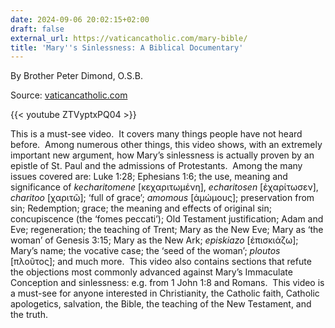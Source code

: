 ```yaml
---
date: 2024-09-06 20:02:15+02:00
draft: false
external_url: https://vaticancatholic.com/mary-bible/
title: 'Mary''s Sinlessness: A Biblical Documentary'
---
```



By Brother Peter Dimond, O.S.B.

Source: [vaticancatholic.com](https://vaticancatholic.com/mary-bible/)

{{< youtube ZTVyptxPQ04 >}}

This is a must-see video.  It covers many things people have not heard before.  Among numerous other things, this video shows, with an extremely important new argument, how Mary’s sinlessness is actually proven by an epistle of St. Paul and the admissions of Protestants.  Among the many issues covered are: Luke 1:28; Ephesians 1:6; the use, meaning and significance of <em>kecharitomene </em>[κεχαριτωμένη], <em>echaritosen</em> [ἐχαρίτωσεν], <em>charitoo</em> [χαριτῶ]; ‘full of grace’; <em>amomous </em>[ἀμώμους]; preservation from sin; Redemption; grace; the meaning and effects of original sin; concupiscence (the ‘fomes peccati’); Old Testament justification; Adam and Eve; regeneration; the teaching of Trent; Mary as the New Eve; Mary as ‘the woman’ of Genesis 3:15; Mary as the New Ark; <em>episkiazo</em> [ἐπισκιάζω]; Mary’s name; the vocative case; the ‘seed of the woman’; <em>ploutos</em> [πλοῦτος]; and much more.  This video also contains sections that refute the objections most commonly advanced against Mary’s Immaculate Conception and sinlessness: e.g. from 1 John 1:8 and Romans.  This video is a must-see for anyone interested in Christianity, the Catholic faith, Catholic apologetics, salvation, the Bible, the teaching of the New Testament, and the truth.

